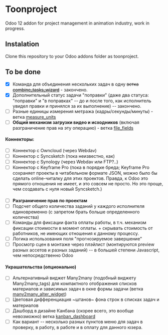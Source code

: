 # Toonproject

Odoo 12 addon for project management in animation industry,
work in progress.

## Instalation

Clone this repository to your Odoo addons folder as toonproject.

## To be done

* [x] Команда для объединения нескольких задач в одну ~~ветка [combine_tasks_wizard](../../tree/combine_tasks_wizard)~~ - закончено.
* [x] Дополнительный статус задачи "поправки" (даже два статуса: "поправки" и "в поправках" -- до и после того, как исполнитель увидел правки и принялся за их выполнение) -- закончено.
* [ ] Разные единицы измерения метража (кадры/секунды/минуты) - ветка [measure_units](../../tree/measure_units)
* [ ] **Общий механизм загрузки видео и исходников** (включая разграничение прав на эту операцию) - ветка [file_fields](../../tree/file_fields)
#### Коннекторы:
  * [ ] Коннектор с Owncloud (через Webdav)
  * [ ] Коннектор с Syncsketch (пока неизвестно, как)
  * [ ] Коннектор с Synology (через Webdav или FTP?..)
  * [ ] Коннектор с Keyframe Pro (пока в порядке бреда; Keyframe Pro сохраняет проекты в читабельном формате JSON, можно было бы сделать online-читалку для этих проектов. Правда, к Odoo это прямого отношения не имеет, и это совсем не просто. Но это проще, чем создавать с нуля новый Syncsketch.)
####
* [ ] **Разграничение прав по проектам**
* [ ] Подсчет общего количества заданий у каждого исполнителя единовременно (с запретом брать больше определенного количества)
* [ ] Команды для фиксации факта оплаты работы, в т.ч. механизм фиксации стоимости в момент оплаты. + скрывать стоимость от работников, не имеющих отношения к данному процессу.
* [ ] Логика использования поля "прогнозируемое завершение"
* [ ] Просмотр сцен в монтаже через плэйлист (монтируются preview разных ассетов и разных заданий) -- в большей степени Javascript, чем непосредственно Odoo

#### Украшательства (опционально)
* [ ] Альтернативный виджет Many2many (подобный виджету Many2many_tags) для компактного отображения списков материалов и зависимых задач в окне формы задачи (ветка [many2many_alter_widget](../../tree/many2many_alter_widget))
* [ ] Цветовая дифференциация ~штанов~ фона строк в списках задач и материалов
* [ ] Дашборд в дизайне Канбана (скорее всего, это вообще невозможно) ветка [kanban_dashboard](../../tree/kanban_dashboard)
* [ ] Как вариант -- несколько разных пунктов меню для задач в проверку, в работу, в работе и в оплату для данного юзера. 
